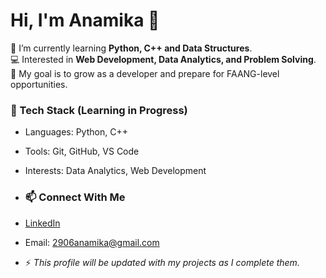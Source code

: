 # Hi, I'm Anamika 👋  

🌱 I’m currently learning **Python, C++ and Data Structures**.  
💻 Interested in **Web Development, Data Analytics, and Problem Solving**.  
🎯 My goal is to grow as a developer and prepare for FAANG-level opportunities. 

### 🔧 Tech Stack (Learning in Progress)
- Languages: Python, C++  
- Tools: Git, GitHub, VS Code  
- Interests: Data Analytics, Web Development

- ### 📫 Connect With Me
- [LinkedIn](https://www.linkedin.com/in/anamika-anamika-a49b50241/)  
- Email: 2906anamika@gmail.com

- ⚡ *This profile will be updated with my projects as I complete them.*
